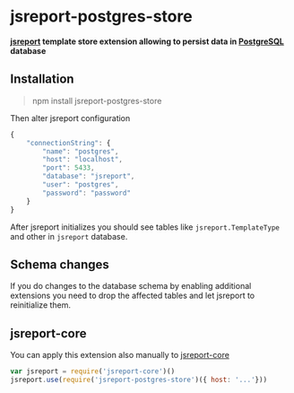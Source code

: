 # jsreport-postgres-store

**[jsreport](https://github.com/jsreport/jsreport) template store extension allowing to persist data in [PostgreSQL](http://www.postgresql.org/) database**


## Installation

> npm install jsreport-postgres-store

Then alter jsreport configuration 
```js
{
	"connectionString": {
	    "name": "postgres",
        "host": "localhost",
        "port": 5433,
        "database": "jsreport",
        "user": "postgres",
        "password": "password" 
    }
}
```

After jsreport initializes you should see tables like `jsreport.TemplateType` and other in `jsreport` database.

## Schema changes
If you do changes to the database schema by enabling additional extensions you need to drop the affected tables and let jsreport to reinitialize them. 


## jsreport-core
You can apply this extension also manually to [jsreport-core](https://github.com/jsreport/jsreport-core)


```js
var jsreport = require('jsreport-core')()
jsreport.use(require('jsreport-postgres-store')({ host: '...'}))
```




